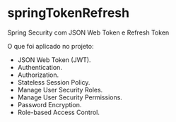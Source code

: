 # springTokenRefresh
Spring Security com JSON Web Token e Refresh Token

O que foi aplicado no projeto:
  * JSON Web Token (JWT).
  * Authentication.
  * Authorization.
  * Stateless Session Policy.
  * Manage User Security Roles.
  * Manage User Security Permissions.
  * Password Encryption.
  * Role-based Access Control.
